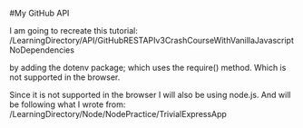 #My GitHub API

I am going to recreate this tutorial:
/LearningDirectory/API/GitHubRESTAPIv3CrashCourseWithVanillaJavascriptNoDependencies

by adding the dotenv package; which uses the require() method. Which is not supported in the browser.

Since it is not supported in the browser I will also be using node.js. And will be following what I wrote from:
/LearningDirectory/Node/NodePractice/TrivialExpressApp